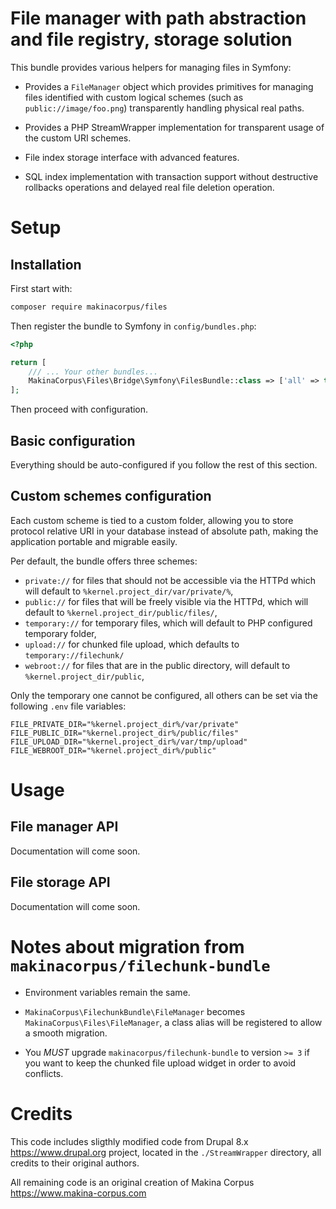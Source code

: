 # File manager with path abstraction and file registry, storage solution

This bundle provides various helpers for managing files in Symfony:

 - Provides a `FileManager` object which provides primitives for managing
   files identified with custom logical schemes (such as `public://image/foo.png`)
   transparently handling physical real paths.

 - Provides a PHP StreamWrapper implementation for transparent usage of
   the custom URI schemes.

 - File index storage interface with advanced features.

 - SQL index implementation with transaction support without destructive
   rollbacks operations and delayed real file deletion operation.

# Setup

## Installation

First start with:

```sh
composer require makinacorpus/files
```

Then register the bundle to Symfony in `config/bundles.php`:

```php
<?php

return [
    /// ... Your other bundles...
    MakinaCorpus\Files\Bridge\Symfony\FilesBundle::class => ['all' => true],
];

```

Then proceed with configuration.

## Basic configuration

Everything should be auto-configured if you follow the rest of this section.

## Custom schemes configuration

Each custom scheme is tied to a custom folder, allowing you to store protocol
relative URI in your database instead of absolute path, making the application
portable and migrable easily.

Per default, the bundle offers three schemes:

 - `private://` for files that should not be accessible via the HTTPd
   which will default to `%kernel.project_dir/var/private/%`,
 - `public://` for files that will be freely visible via the HTTPd, which
   will default to `%kernel.project_dir/public/files/`,
 - `temporary://` for temporary files, which will default to PHP configured
   temporary folder,
 - `upload://` for chunked file upload, which defaults to `temporary://filechunk/`
 - `webroot://` for files that are in the public directory,
   will default to `%kernel.project_dir/public`,

Only the temporary one cannot be configured, all others can be set via
the following `.env` file variables:

```
FILE_PRIVATE_DIR="%kernel.project_dir%/var/private"
FILE_PUBLIC_DIR="%kernel.project_dir%/public/files"
FILE_UPLOAD_DIR="%kernel.project_dir%/var/tmp/upload"
FILE_WEBROOT_DIR="%kernel.project_dir%/public"
```

# Usage

## File manager API

Documentation will come soon.

## File storage API

Documentation will come soon.

# Notes about migration from `makinacorpus/filechunk-bundle`

 - Environment variables remain the same.

 - `MakinaCorpus\FilechunkBundle\FileManager` becomes `MakinaCorpus\Files\FileManager`,
   a class alias will be registered to allow a smooth migration.

 - You *MUST* upgrade `makinacorpus/filechunk-bundle` to version `>= 3` if you
   want to keep the chunked file upload widget in order to avoid conflicts.

# Credits

This code includes sligthly modified code from Drupal 8.x https://www.drupal.org
project, located in the `./StreamWrapper` directory, all credits to their
original authors.

All remaining code is an original creation of Makina Corpus
https://www.makina-corpus.com
